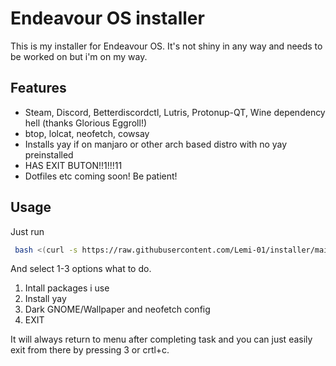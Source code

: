 
# Endeavour OS installer

This is my installer for Endeavour OS.
It's not shiny in any way and needs to be worked on but i'm on my way.


## Features

- Steam, Discord, Betterdiscordctl, Lutris, Protonup-QT, Wine dependency hell (thanks Glorious Eggroll!)
- btop, lolcat, neofetch, cowsay
- Installs yay if on manjaro or other arch based distro with no yay preinstalled
- HAS EXIT BUTON!!1!!!11
- Dotfiles etc coming soon! Be patient!


## Usage

Just run

```bash
 bash <(curl -s https://raw.githubusercontent.com/Lemi-01/installer/main/installer.sh)

```
And select 1-3 options what to do.
1. Intall packages i use
2. Install yay
3. Dark GNOME/Wallpaper and neofetch config
4. EXIT

It will always return to menu after completing task and you can just easily exit from there by pressing 3 or crtl+c.
